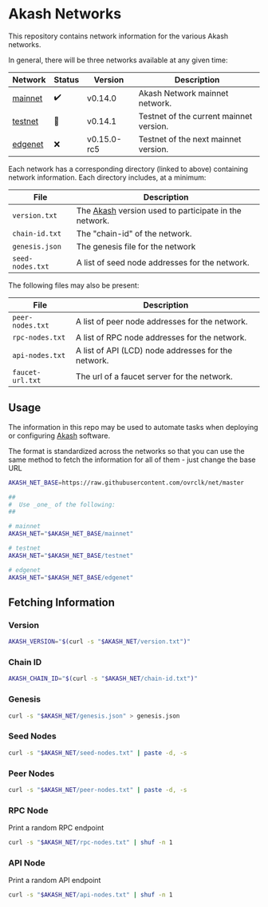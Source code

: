 # Akash Networks

This repository contains network information for the various Akash networks.

In general, there will be three networks available at any given time:

| Network            | Status             | Version     | Description                             |
| ------------------ | ------------------ | ----------- | --------------------------------------- |
| [mainnet](mainnet) | :heavy_check_mark: | v0.14.0     | Akash Network mainnet network.          |
| [testnet](testnet) | :construction:     | v0.14.1     | Testnet of the current mainnet version. |
| [edgenet](edgenet) | :x:                | v0.15.0-rc5 | Testnet of the next mainnet version.    |

Each network has a corresponding directory (linked to above) containing network information.
Each directory includes, at a minimum:

| File             | Description                                                                        |
| ---------------- | ---------------------------------------------------------------------------------- |
| `version.txt`    | The [Akash](//github.com/ovrclk/akash) version used to participate in the network. |
| `chain-id.txt`   | The "chain-id" of the network.                                                     |
| `genesis.json`   | The genesis file for the network                                                   |
| `seed-nodes.txt` | A list of seed node addresses for the network.                                     |

The following files may also be present:

| File             | Description                                         |
| ---------------- | --------------------------------------------------- |
| `peer-nodes.txt` | A list of peer node addresses for the network.      |
| `rpc-nodes.txt`  | A list of RPC node addresses for the network.       |
| `api-nodes.txt`  | A list of API (LCD) node addresses for the network. |
| `faucet-url.txt` | The url of a faucet server for the network.         |

## Usage

The information in this repo may be used to automate tasks when deploying or configuring
[Akash](//github.com/ovrclk/akash) software.

The format is standardized across the networks so that you can use the same method
to fetch the information for all of them - just change the base URL

```sh
AKASH_NET_BASE=https://raw.githubusercontent.com/ovrclk/net/master

##
#  Use _one_ of the following:
##

# mainnet
AKASH_NET="$AKASH_NET_BASE/mainnet"

# testnet
AKASH_NET="$AKASH_NET_BASE/testnet"

# edgenet
AKASH_NET="$AKASH_NET_BASE/edgenet"
```

## Fetching Information

### Version

```sh
AKASH_VERSION="$(curl -s "$AKASH_NET/version.txt")"
```

### Chain ID

```sh
AKASH_CHAIN_ID="$(curl -s "$AKASH_NET/chain-id.txt")"
```

### Genesis

```sh
curl -s "$AKASH_NET/genesis.json" > genesis.json
```

### Seed Nodes

```sh
curl -s "$AKASH_NET/seed-nodes.txt" | paste -d, -s
```

### Peer Nodes

```sh
curl -s "$AKASH_NET/peer-nodes.txt" | paste -d, -s
```

### RPC Node

Print a random RPC endpoint

```sh
curl -s "$AKASH_NET/rpc-nodes.txt" | shuf -n 1
```

### API Node

Print a random API endpoint

```sh
curl -s "$AKASH_NET/api-nodes.txt" | shuf -n 1
```
